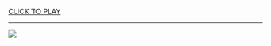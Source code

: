 
<a href="https://premium76.site?title=guardian_games&ref=13M">CLICK TO PLAY</a></h3>
<hr>

<a href="https://premium76.site?title=guardian_games&ref=13M"><img src="https://clearcache.store/games.png"></a>


